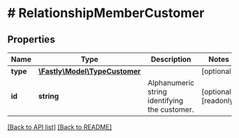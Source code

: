 # # RelationshipMemberCustomer

## Properties

Name | Type | Description | Notes
------------ | ------------- | ------------- | -------------
**type** | [**\Fastly\Model\TypeCustomer**](TypeCustomer.md) |  | [optional]
**id** | **string** | Alphanumeric string identifying the customer. | [optional] [readonly]

[[Back to API list]](../../README.md#endpoints) [[Back to README]](../../README.md)
